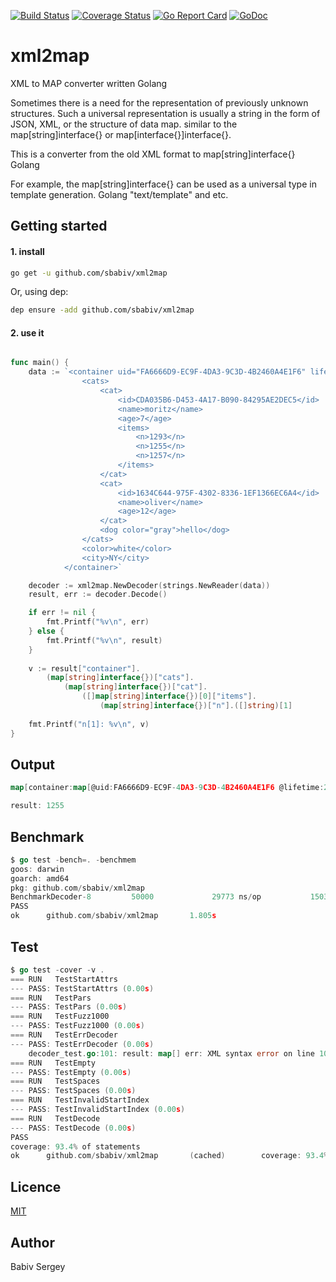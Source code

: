[![Build Status](https://travis-ci.org/sbabiv/xml2map.svg?branch=master)](https://travis-ci.org/sbabiv/xml2map)
[![Coverage Status](https://coveralls.io/repos/github/sbabiv/xml2map/badge.svg?branch=master)](https://coveralls.io/github/sbabiv/xml2map?branch=master)
[![Go Report Card](https://goreportcard.com/badge/github.com/sbabiv/xml2map)](https://goreportcard.com/report/github.com/sbabiv/xml2map)
[![GoDoc](https://godoc.org/github.com/sbabiv/xml2map?status.svg)](https://godoc.org/github.com/sbabiv/xml2map)


# xml2map
XML to MAP converter written Golang

Sometimes there is a need for the representation of previously unknown structures. Such a universal representation is usually a string in the form of JSON, XML, or the structure of data map. similar to the map[string]interface{} or map[interface{}]interface{}.

This is a converter from the old XML format to map[string]interface{} Golang

For example, the map[string]interface{} can be used as a universal type in template generation. Golang "text/template" and etc.

## Getting started

#### 1. install

``` sh
go get -u github.com/sbabiv/xml2map
```

Or, using dep:

``` sh
dep ensure -add github.com/sbabiv/xml2map
```


#### 2. use it

```go

func main() {
	data := `<container uid="FA6666D9-EC9F-4DA3-9C3D-4B2460A4E1F6" lifetime="2019-10-10T18:00:11">
				<cats>
					<cat>
						<id>CDA035B6-D453-4A17-B090-84295AE2DEC5</id>
						<name>moritz</name>
						<age>7</age> 	
						<items>
							<n>1293</n>
							<n>1255</n>
							<n>1257</n>
						</items>
					</cat>
					<cat>
						<id>1634C644-975F-4302-8336-1EF1366EC6A4</id>
						<name>oliver</name>
						<age>12</age>
					</cat>
					<dog color="gray">hello</dog>
				</cats>
				<color>white</color>
				<city>NY</city>
			</container>`

	decoder := xml2map.NewDecoder(strings.NewReader(data))
	result, err := decoder.Decode()

	if err != nil {
		fmt.Printf("%v\n", err)
	} else {
		fmt.Printf("%v\n", result)
	}
	
	v := result["container"].
		(map[string]interface{})["cats"].
			(map[string]interface{})["cat"].
				([]map[string]interface{})[0]["items"].
					(map[string]interface{})["n"].([]string)[1]
					
	fmt.Printf("n[1]: %v\n", v)
}

```

## Output

```go
map[container:map[@uid:FA6666D9-EC9F-4DA3-9C3D-4B2460A4E1F6 @lifetime:2019-10-10T18:00:11 cats:map[cat:[map[id:CDA035B6-D453-4A17-B090-84295AE2DEC5 name:moritz age:7 items:map[n:[1293 1255 1257]]] map[id:1634C644-975F-4302-8336-1EF1366EC6A4 name:oliver age:12]] dog:map[@color:gray #text:hello]] color:white city:NY]]

result: 1255
```

## Benchmark


```go
$ go test -bench=. -benchmem
goos: darwin
goarch: amd64
pkg: github.com/sbabiv/xml2map
BenchmarkDecoder-8         50000             29773 ns/op           15032 B/op        261 allocs/op
PASS
ok      github.com/sbabiv/xml2map       1.805s
```


## Test

```go
$ go test -cover -v .
=== RUN   TestStartAttrs
--- PASS: TestStartAttrs (0.00s)
=== RUN   TestPars
--- PASS: TestPars (0.00s)
=== RUN   TestFuzz1000
--- PASS: TestFuzz1000 (0.00s)
=== RUN   TestErrDecoder
--- PASS: TestErrDecoder (0.00s)
    decoder_test.go:101: result: map[] err: XML syntax error on line 10: unexpected EOF
=== RUN   TestEmpty
--- PASS: TestEmpty (0.00s)
=== RUN   TestSpaces
--- PASS: TestSpaces (0.00s)
=== RUN   TestInvalidStartIndex
--- PASS: TestInvalidStartIndex (0.00s)
=== RUN   TestDecode
--- PASS: TestDecode (0.00s)
PASS
coverage: 93.4% of statements
ok      github.com/sbabiv/xml2map       (cached)        coverage: 93.4% of statements
```

## Licence
[MIT](https://opensource.org/licenses/MIT)

## Author 
Babiv Sergey
